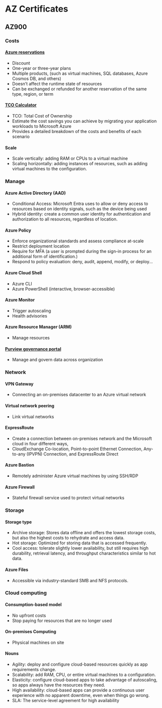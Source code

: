 # AZ Certificates

## AZ900

### Costs

#### [Azure reservations](https://portal.azure.com/#view/Microsoft_Azure_Reservations/ReservationsBrowseBlade/productType/Reservations)

* Discount
* One-year or three-year plans
* Multiple products, (such as virtual machines, SQL databases, Azure Cosmos DB, and others)
* Doesn’t affect the runtime state of resources
* Can be exchanged or refunded for another reservation of the same type, region, or term

#### [TCO Calculator](https://azure.microsoft.com/en-us/pricing/tco/calculator/)

* TCO: Total Cost of Ownership
* Estimate the cost savings you can achieve by migrating your application workloads to Microsoft Azure
* Provides a detailed breakdown of the costs and benefits of each scenario

#### Scale

* Scale vertically: adding RAM or CPUs to a virtual machine
* Scaling horizontally: adding instances of resources, such as adding virtual machines to the configuration.

### Manage

#### Azure Active Directory (AAD)

* Conditional Access: Microsoft Entra uses to allow or deny access to resources based on identity signals, such as the device being used
* Hybrid identity: create a common user identity for authentication and authorization to all resources, regardless of location.

#### Azure Policy

* Enforce organizational standards and assess compliance at-scale
* Restrict deployment location
* Require for MFA (a user is prompted during the sign-in process for an additional form of identification.)
* Respond to policy evaluation: deny, audit, append, modify, or deploy...

#### Azure Cloud Shell

* Azure CLI
* Azure PowerShell (interactive, browser-accessible)

#### Azure Monitor

* Trigger autoscaling
* Health advisories

#### Azure Resource Manager (ARM)

* Manage resources

#### [Purview governance portal](https://web.purview.azure.com/)

* Manage and govern data across organization

### Network

#### VPN Gateway

* Connecting an on-premises datacenter to an Azure virtual network

#### Virtual network peering

* Link virtual networks

#### ExpressRoute

* Create a connection between on-premises network and the Microsoft cloud in four different ways,
* CloudExchange Co-location, Point-to-point Ethernet Connection, Any-to-any (IPVPN) Connection, and ExpressRoute Direct

#### Azure Bastion

* Remotely administer Azure virtual machines by using SSH/RDP

#### Azure Firewall 

* Stateful firewall service used to protect virtual networks

### Storage

#### Storage type

* Archive storage: Stores data offline and offers the lowest storage costs, but also the highest costs to rehydrate and access data.
* Hot storage: Optimized for storing data that is accessed frequently.
* Cool access: tolerate slightly lower availability, but still requires high durability, retrieval latency, and throughput characteristics similar to hot data.

#### Azure Files

* Accessible via industry-standard SMB and NFS protocols.


### Cloud computing

#### Consumption-based model

* No upfront costs
* Stop paying for resources that are no longer used

#### On-premises Computing

* Physical machines on site

#### Nouns

* Agility: deploy and configure cloud-based resources quickly as app requirements change.
* Scalability: add RAM, CPU, or entire virtual machines to a configuration.
* Elasticity: configure cloud-based apps to take advantage of autoscaling, so apps always have the resources they need. 
* High availability: cloud-based apps can provide a continuous user experience with no apparent downtime, even when things go wrong.
* SLA: The service-level agreement for high availability